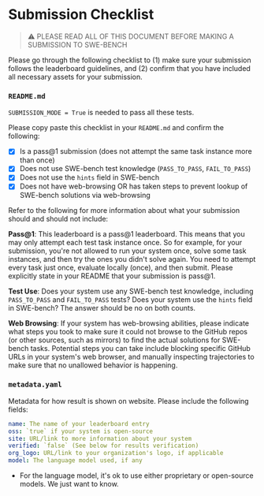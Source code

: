 # Submission Checklist

> ⚠️ PLEASE READ ALL OF THIS DOCUMENT BEFORE MAKING A SUBMISSION TO SWE-BENCH

Please go through the following checklist to (1) make sure your submission follows the leaderboard guidelines, and (2) confirm that you have included all necessary assets for your submission.

### `README.md`

`SUBMISSION_MODE = True` is needed to pass all these tests.

Please copy paste this checklist in your `README.md` and confirm the following:
- [X] Is a pass@1 submission (does not attempt the same task instance more than once)
- [X] Does not use SWE-bench test knowledge (`PASS_TO_PASS`, `FAIL_TO_PASS`)
- [X] Does not use the `hints` field in SWE-bench
- [X] Does not have web-browsing OR has taken steps to prevent lookup of SWE-bench solutions via web-browsing

Refer to the following for more information about what your submission should and should not include:

**Pass@1**: This leaderboard is a pass@1 leaderboard. This means that you may only attempt each test task instance once. So for example, for your submission, you're not allowed to run your system once, solve some task instances, and then try the ones you didn't solve again. You need to attempt every task just once, evaluate locally (once), and then submit. Please explicitly state in your README that your submission is pass@1.

**Test Use**: Does your system use any SWE-bench test knowledge, including `PASS_TO_PASS` and `FAIL_TO_PASS` tests? Does your system use the `hints` field in SWE-bench? The answer should be no on both counts.

**Web Browsing**: If your system has web-browsing abilities, please indicate what steps you took to make sure it could not browse to the GitHub repos (or other sources, such as mirrors) to find the actual solutions for SWE-bench tasks. Potential steps you can take include blocking specific GitHub URLs in your system's web browser, and manually inspecting trajectories to make sure that no unallowed behavior is happening.

### `metadata.yaml`
Metadata for how result is shown on website. Please include the following fields:

```yaml
name: The name of your leaderboard entry
oss: `true` if your system is open-source
site: URL/link to more information about your system
verified: `false` (See below for results verification)
org_logo: URL/link to your organization's logo, if applicable
model: The language model used, if any
```

* For the language model, it's ok to use either proprietary or open-source models. We just want to know.
